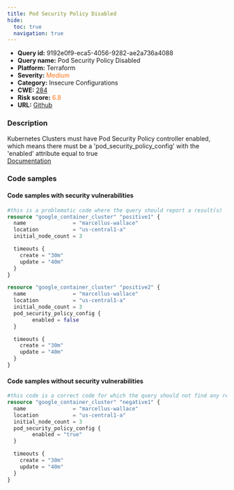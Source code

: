 ```yaml
---
title: Pod Security Policy Disabled
hide:
  toc: true
  navigation: true
---
```


<style>
  .highlight .hll {
    background-color: #ff171742;
  }
  .md-content {
    max-width: 1100px;
    margin: 0 auto;
  }
</style>

-   **Query id:** 9192e0f9-eca5-4056-9282-ae2a736a4088
-   **Query name:** Pod Security Policy Disabled
-   **Platform:** Terraform
-   **Severity:** <span style="color:#ff7213">Medium</span>
-   **Category:** Insecure Configurations
-   **CWE:** <a href="https://cwe.mitre.org/data/definitions/284.html" onclick="newWindowOpenerSafe(event, 'https://cwe.mitre.org/data/definitions/284.html')">284</a>
-   **Risk score:** <span style="color:#ff7213">6.8</span>
-   **URL:** [Github](https://github.com/Checkmarx/kics/tree/master/assets/queries/terraform/gcp/pod_security_policy_disabled)

### Description
Kubernetes Clusters must have Pod Security Policy controller enabled, which means there must be a 'pod_security_policy_config' with the 'enabled' attribute equal to true<br>
[Documentation](https://registry.terraform.io/providers/hashicorp/google/latest/docs/resources/container_cluster)

### Code samples
#### Code samples with security vulnerabilities
```tf title="Positive test num. 1 - tf file" hl_lines="2 18"
#this is a problematic code where the query should report a result(s)
resource "google_container_cluster" "positive1" {
  name               = "marcellus-wallace"
  location           = "us-central1-a"
  initial_node_count = 3

  timeouts {
    create = "30m"
    update = "40m"
  }
}

resource "google_container_cluster" "positive2" {
  name               = "marcellus-wallace"
  location           = "us-central1-a"
  initial_node_count = 3
  pod_security_policy_config {
        enabled = false
  }

  timeouts {
    create = "30m"
    update = "40m"
  }
}

```


#### Code samples without security vulnerabilities
```tf title="Negative test num. 1 - tf file"
#this code is a correct code for which the query should not find any result
resource "google_container_cluster" "negative1" {
  name               = "marcellus-wallace"
  location           = "us-central1-a"
  initial_node_count = 3
  pod_security_policy_config {
        enabled = "true"
  }

  timeouts {
    create = "30m"
    update = "40m"
  }
}

```

